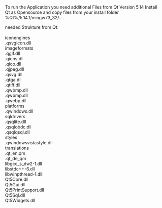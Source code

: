 To run the Application you need additional Files from Qt Version 5.14
Install Qt as Opensource and copy files from your install folder %Qt%/5.14.1/mingw73_32/....

needed Strukture from Qt:
<br/><br/>
iconengines<br/>
  .qsvgicon.dll<br/>
imageformats<br/>
  .qgif.dll<br/>
  .qicns.dll<br/>
  .qico.dll<br/>
  .qjpeg.dll<br/>
  .qsvg.dll<br/>
  .qtga.dll<br/>
  .qtiff.dll<br/>
  .qwbmp.dll<br/>
  .qwbmp.dll<br/>
  .qwebp.dll<br/>
platforms<br/>
  .qwindows.dll<br/>
sqldrivers<br/>
  .qsqlite.dll<br/>
  .qsqlobdc.dll<br/>
  .qsqlqsql.dll<br/>
styles<br/>
  .qwindowsvistastyle.dll<br/>
translations<br/>
  .qt_en.qm<br/>
  .qt_de_qm<br/>
libgcc_s_dw2-1.dll<br/>
libstdc++-6.dll<br/>
libwinpthread-1.dll<br/>
Qt5Core.dll<br/>
Qt5Gui.dll<br/>
Qt5PrintSupport.dll<br/>
Qt5Sql.dll<br/>
Qt5Widgets.dll<br/>
